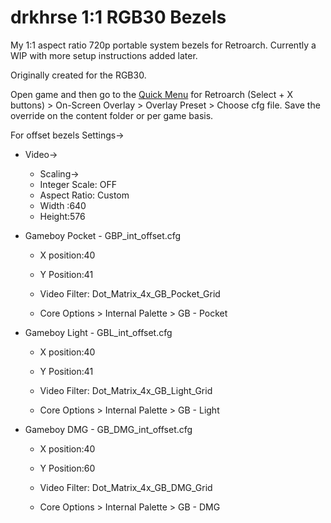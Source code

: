 # drkhrse 1:1 RGB30 Bezels
My 1:1 aspect ratio 720p portable system bezels for Retroarch. Currently a WIP with more setup instructions added later.

Originally created for the RGB30.

Open game and then go to the [Quick Menu](https://github.com/OnionUI/Onion/wiki/Global-Shortcuts) for Retroarch (Select + X buttons) > On-Screen Overlay > Overlay Preset > Choose cfg file. Save the override on the content folder or per game basis.

For offset bezels
Settings->
- Video->
	- Scaling->
	- Integer Scale: OFF
	- Aspect Ratio: Custom
	- Width :640
	- Height:576

- Gameboy Pocket - GBP_int_offset.cfg
	- X position:40
	- Y Position:41
			
	- Video Filter: Dot_Matrix_4x_GB_Pocket_Grid
	- Core Options > Internal Palette > GB - Pocket
		
- Gameboy Light - GBL_int_offset.cfg
	- X position:40
	- Y Position:41
			
	- Video Filter: Dot_Matrix_4x_GB_Light_Grid
	- Core Options > Internal Palette > GB - Light
		
- Gameboy DMG - GB_DMG_int_offset.cfg
	- X position:40
	- Y Position:60
   
	- Video Filter: Dot_Matrix_4x_GB_DMG_Grid
	- Core Options > Internal Palette > GB - DMG

